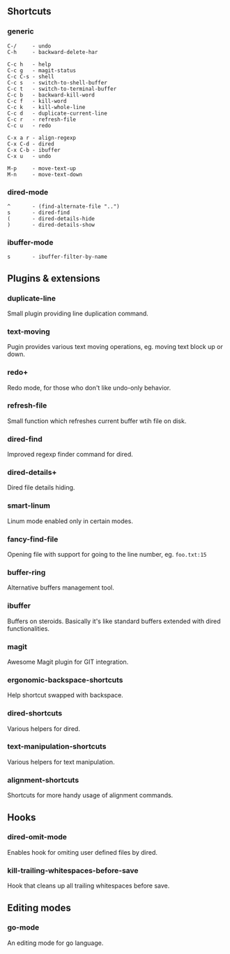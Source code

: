 ## Shortcuts

### generic

    C-/     - undo
    C-h     - backward-delete-har
    
    C-c h   - help
    C-c g   - magit-status
    C-c C-s - shell
    C-c s   - switch-to-shell-buffer
    C-c t   - switch-to-terminal-buffer
    C-c b   - backward-kill-word
    C-c f   - kill-word
    C-c k   - kill-whole-line
    C-c d   - duplicate-current-line
    C-c r   - refresh-file
    C-c u   - redo

    C-x a r - align-regexp
    C-x C-d - dired
    C-x C-b - ibuffer
    C-x u   - undo

    M-p     - move-text-up
    M-n     - move-text-down

### dired-mode

    ^       - (find-alternate-file "..")
    s       - dired-find
    (       - dired-details-hide
    )       - dired-details-show

### ibuffer-mode

    s       - ibuffer-filter-by-name

## Plugins & extensions

### duplicate-line
Small plugin providing line duplication command.

### text-moving
Pugin provides various text moving operations, eg. moving text block up or down.

### redo+
Redo mode, for those who don't like undo-only behavior.

### refresh-file
Small function which refreshes current buffer wtih file on disk.

### dired-find
Improved regexp finder command for dired.

### dired-details+
Dired file details hiding.

### smart-linum
Linum mode enabled only in certain modes.

### fancy-find-file
Opening file with support for going to the line number, eg. `foo.txt:15`

### buffer-ring
Alternative buffers management tool.

### ibuffer
Buffers on steroids. Basically it's like standard buffers extended with dired functionalities.

### magit
Awesome Magit plugin for GIT integration.

### ergonomic-backspace-shortcuts
Help shortcut swapped with backspace. 

### dired-shortcuts
Various helpers for dired.

### text-manipulation-shortcuts
Various helpers for text manipulation.

### alignment-shortcuts
Shortcuts for more handy usage of alignment commands.

## Hooks

### dired-omit-mode
Enables hook for omiting user defined files by dired.

### kill-trailing-whitespaces-before-save
Hook that cleans up all trailing whitespaces before save.

## Editing modes

### go-mode
An editing mode for go language.
